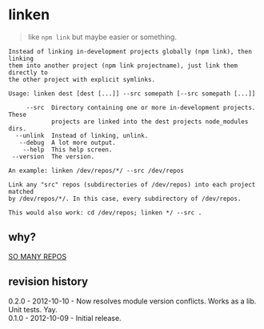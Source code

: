 # linken

> like `npm link` but maybe easier or something.

```
Instead of linking in-development projects globally (npm link), then linking
them into another project (npm link projectname), just link them directly to
the other project with explicit symlinks.

Usage: linken dest [dest [...]] --src somepath [--src somepath [...]]

     --src  Directory containing one or more in-development projects. These
            projects are linked into the dest projects node_modules dirs.
  --unlink  Instead of linking, unlink.
   --debug  A lot more output.
    --help  This help screen.
 --version  The version.

An example: linken /dev/repos/*/ --src /dev/repos

Link any "src" repos (subdirectories of /dev/repos) into each project matched
by /dev/repos/*/. In this case, every subdirectory of /dev/repos.

This would also work: cd /dev/repos; linken */ --src .
```

## why?
[SO MANY REPOS](https://github.com/gruntjs)

## revision history
0.2.0 - 2012-10-10 - Now resolves module version conflicts. Works as a lib. Unit tests. Yay.  
0.1.0 - 2012-10-09 - Initial release.
